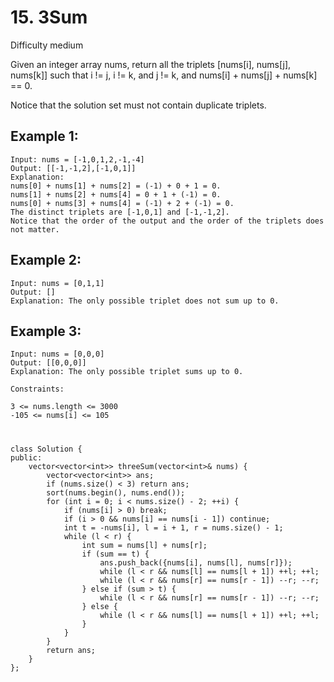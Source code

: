 # 15. 3Sum
Difficulty medium

Given an integer array nums, return all the triplets [nums[i], nums[j], nums[k]] such that i != j, i != k, and j != k, and nums[i] + nums[j] + nums[k] == 0.

Notice that the solution set must not contain duplicate triplets.


## Example 1:
```
Input: nums = [-1,0,1,2,-1,-4]
Output: [[-1,-1,2],[-1,0,1]]
Explanation: 
nums[0] + nums[1] + nums[2] = (-1) + 0 + 1 = 0.
nums[1] + nums[2] + nums[4] = 0 + 1 + (-1) = 0.
nums[0] + nums[3] + nums[4] = (-1) + 2 + (-1) = 0.
The distinct triplets are [-1,0,1] and [-1,-1,2].
Notice that the order of the output and the order of the triplets does not matter.
```


## Example 2:
```
Input: nums = [0,1,1]
Output: []
Explanation: The only possible triplet does not sum up to 0.
```


## Example 3:
```
Input: nums = [0,0,0]
Output: [[0,0,0]]
Explanation: The only possible triplet sums up to 0.
```


```
Constraints:

3 <= nums.length <= 3000
-105 <= nums[i] <= 105
```


#
```
class Solution {
public:
    vector<vector<int>> threeSum(vector<int>& nums) {
        vector<vector<int>> ans;
        if (nums.size() < 3) return ans;
        sort(nums.begin(), nums.end());
        for (int i = 0; i < nums.size() - 2; ++i) {
            if (nums[i] > 0) break;
            if (i > 0 && nums[i] == nums[i - 1]) continue;
            int t = -nums[i], l = i + 1, r = nums.size() - 1;
            while (l < r) {
                int sum = nums[l] + nums[r];
                if (sum == t) {
                    ans.push_back({nums[i], nums[l], nums[r]});
                    while (l < r && nums[l] == nums[l + 1]) ++l; ++l;
                    while (l < r && nums[r] == nums[r - 1]) --r; --r;
                } else if (sum > t) {
                    while (l < r && nums[r] == nums[r - 1]) --r; --r;
                } else {
                    while (l < r && nums[l] == nums[l + 1]) ++l; ++l;
                }
            }
        }
        return ans;
    }
};
```